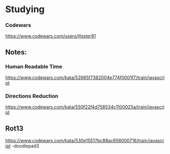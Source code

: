 # Studying

### Codewars
https://www.codewars.com/users/jfoster91

## Notes:

### Human Readable Time
https://www.codewars.com/kata/52685f7382004e774f0001f7/train/javascript

### Directions Reduction
https://www.codewars.com/kata/550f22f4d758534c1100025a/train/javascript

## Rot13
https://www.codewars.com/kata/530e15517bc88ac656000716/train/javascript
-doodlepad3
